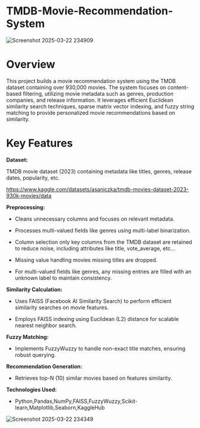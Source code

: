 # TMDB-Movie-Recommendation-System

![Screenshot 2025-03-22 234909](https://github.com/user-attachments/assets/835cb04c-46ef-48a8-b1d2-f34271d11d60)

# Overview

This project builds a movie recommendation system using the TMDB dataset containing over 930,000 movies. The system focuses on content-based filtering, utilizing movie metadata such as genres, production companies, and release information. It leverages efficient Euclidean similarity search techniques, sparse matrix vector indexing, and fuzzy string matching to provide personalized movie recommendations based on similarity.

# Key Features

**Dataset:**

TMDB movie dataset (2023) containing metadata like titles, genres, release dates, popularity, etc.

https://www.kaggle.com/datasets/asaniczka/tmdb-movies-dataset-2023-930k-movies/data

**Preprocessing:**

* Cleans unnecessary columns and focuses on relevant metadata.

* Processes multi-valued fields like genres using multi-label binarization.

* Column selection only key columns from the TMDB dataset are retained to reduce noise, including attributes like title, vote_average, etc...

* Missing value handling movies missing titles are dropped.

* For multi-valued fields like genres, any missing entries are filled with an unknown label to maintain consistency.

**Similarity Calculation:**

* Uses FAISS (Facebook AI Similarity Search) to perform efficient similarity searches on movie features.

* Employs FAISS indexing using Euclidean (L2) distance for scalable nearest neighbor search.

**Fuzzy Matching:**

* Implements FuzzyWuzzy to handle non-exact title matches, ensuring robust querying.

**Recommendation Generation:**

* Retrieves top-N (10) similar movies based on features similarity.

**Technologies Used:**

* Python,Pandas,NumPy,FAISS,FuzzyWuzzy,Scikit-learn,Matplotlib,Seaborn,KaggleHub

![Screenshot 2025-03-22 234349](https://github.com/user-attachments/assets/04a29703-1e3d-4364-9d15-e5740fd7095e)

